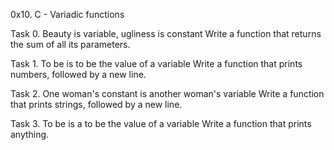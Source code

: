 0x10. C - Variadic functions

Task 0. Beauty is variable, ugliness is constant
Write a function that returns the sum of all its parameters.

Task 1. To be is to be the value of a variable
Write a function that prints numbers, followed by a new line.

Task 2. One woman's constant is another woman's variable
Write a function that prints strings, followed by a new line.

Task 3. To be is a to be the value of a variable
Write a function that prints anything.
